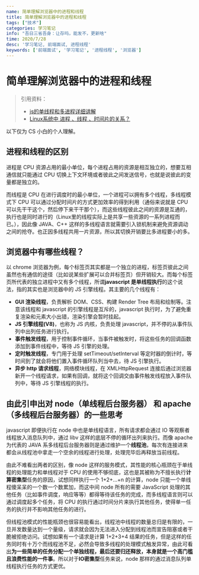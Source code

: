 ```yaml
---
name: 简单理解浏览器中的进程和线程
title: 简单理解浏览器中的进程和线程
tags: ["技术"]
categories: 学习笔记
info: "吾日三省吾身：让存吗，能发不，更新啥"
time: 2020/7/28
desc: '学习笔记, 前端面试, 进程线程'
keywords: ['前端面试', '学习笔记', '进程线程', '浏览器']
---
```


# 简单理解浏览器中的进程和线程

> 引用资料：
>
> - [js的单线程和多进程详细讲解](http://www.lucklnk.com/godaddy/details/aid/509517905)
> - [Linux系统中 进程 、线程 、时间片的关系？](https://www.zhihu.com/question/64723752)

以下仅为 CS 小白的个人理解。

## 进程和线程的区别

进程是 CPU 资源占用的最小单位，每个进程占用的资源是相互独立的，想要互相通信就只能通过 CPU 切换上下文环境或者彼此之间发送信号，也就是说彼此的变量都是独立的。

而线程是 CPU 在进行调度时的最小单位，一个进程可以拥有多个线程，多线程模式下 CPU 可以通过分配时间片的方式更加效率的得到利用（通俗来说就是 CPU 可以先干干这个，然后停下来干干那个），而这些线程彼此之间的资源是互通的，执行也是同时进行的（Linux里的线程实际上是共享一些资源的一系列进程而已。），因此像 JAVA、C++ 这样的多线程语言就需要引入锁机制来避免资源调动之间的抢夺。也正因多线程共用一片资源，所以其切换开销要比多进程要小的多。

## 浏览器中有哪些线程？

以 chrome 浏览器为例，每个标签页其实都是一个独立的进程，标签页彼此之间虽然也有通信的途径（比如说某些扩展可以合并标签页）但开销较大。而每个标签页所代表的独立进程中又有多个线程，所谓**javascript 是单线程执行**的这个说法，指的其实也是浏览器中的 JS 引擎线程。其主要的几个线程有：

- **GUI 渲染线程**，负责解析 DOM、CSS、构建 Render Tree 布局和绘制等。注意该线程和 javascript 的引擎线程是互斥的，javascript 执行时，为了避免重复渲染和元素大小出错，渲染引擎会暂时挂起。
- **JS 引擎线程(V8)**，也称为 JS 内核，负责处理 javascript，并不停的从事件队列中出列任务进行执行。
- **事件触发线程**，用于控制事件循环，当事件被触发时，将这些任务的回调函数添加到事件线程中，等待 JS 引擎的处理。
- **定时触发线程**，专门用于处理 setTimeout/setInterval 等定时器的倒计时，等时间到了就会将他们置入事件循环队列当中去，待 JS 引擎执行。
- **异步 http 请求线程**，网络模块线程，在 XMLHttpRequest 连接后通过浏览器新开一个线程请求，如果有回调，就将这个回调交由事件触发线程放入事件队列中，等待 JS 引擎线程的执行。

## 由此引申出对 node（单线程后台服务器） 和 apache（多线程后台服务器）的一些思考

javascript 即便执行在 node 中也是单线程语言，所有请求都会通过 IO 等观察者线程放入消息队列中，通过 libv 这样的底层不停的循环出列来执行。而像 apache 为代表的 JAVA 系多线程后台服务器则是通过维护一个**线程池**，每次有连接进来都会从线程池中拿走一个空余的线程进行处理，处理完毕后再释放当前线程。

由此不难看出两者的区别，像 node 这样的服务模式，其性能的核心瓶颈在于单线程的处理能力和单线程对于 CPU 的使用不够彻底，这也是其被称为不擅长执行**计算密集型**任务的原因，试想同样执行一个 1+2+...+n 的计算，node 只能一个单线程傻呆呆的一个数一个数累加，而这中间 node 所有的需要 JavaScript 处理的其他任务（比如事件调度，响应等等）都得等待该任务的完成，而多线程语言则可以通过调度起多个任务，将 CPU 的执行通过时间分片来执行其他任务，使得单一任务的执行并不影响其他任务的进行。

但线程池模式的性能瓶颈也很容易能看出，线程池中线程的数量总归是有限的，一旦并发数量达到一个量级，请求就会因为无法进入分配到线程池而宣告阻塞或者干脆被拒绝访问。试想如果有一个请求是计算 1+2+3+4 结果的任务，但是这样的任务同时有十万个而线程池不足，必然会导致多线程的处理模式触发异常，由此可看出**为一些简单的任务分配一个单独线程，最后还要归还释放，本身就是一个高门槛且浪费性能的一件事**。所以对于**IO密集型**任务来说，node 那样的通过消息队列单线程执行任务的方式更优。